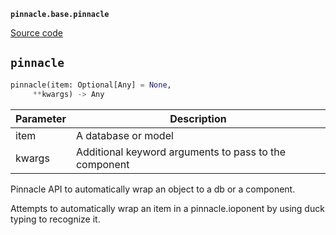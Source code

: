 **`pinnacle.base.pinnacle`** 

[Source code](https://github.com/pinnacle/pinnacle/blob/main/pinnacle/base/pinnacle.py)

## `pinnacle` 

```python
pinnacle(item: Optional[Any] = None,
     **kwargs) -> Any
```
| Parameter | Description |
|-----------|-------------|
| item | A database or model |
| kwargs | Additional keyword arguments to pass to the component |

Pinnacle API to automatically wrap an object to a db or a component.

Attempts to automatically wrap an item in a pinnacle.ioponent by
using duck typing to recognize it.

